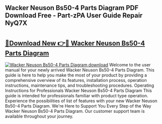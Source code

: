 ## Wacker Neuson Bs50-4 Parts Diagram PDF Download Free - Part-zPA User Guide Repair NyQ7X

# <h2><a href="http://dfkg0jl.blite.top/?on=Wacker+Neuson+Bs50-4+Parts+Diagram">🔗Download New 👉🔴 Wacker Neuson Bs50-4 Parts Diagram</a></h2>

[![Wacker Neuson Bs50-4 Parts Diagram download](https://i.imgur.com/lujVjoI.png)](http://dfkg0jl.blite.top/?on=Wacker+Neuson+Bs50-4+Parts+Diagram)
Welcome to the user manual for your newly arrived Wacker Neuson Bs50-4 Parts Diagram. This guide is here to help you make the most of your product by providing a comprehensive overview of its features, installation process, operation instructions, maintenance tips, and troubleshooting procedures. Operating Instructions for Professionals Wacker Neuson Bs50-4 Parts Diagram This guide is intended for professionals familiar with product type operation. Experience the possibilities of list of features with your new Wacker Neuson Bs50-4 Parts Diagram. We're Here to Support You Every Step of the Way Wacker Neuson Bs50-4 Parts Diagram. Our customer support team is available throughout your journey.
